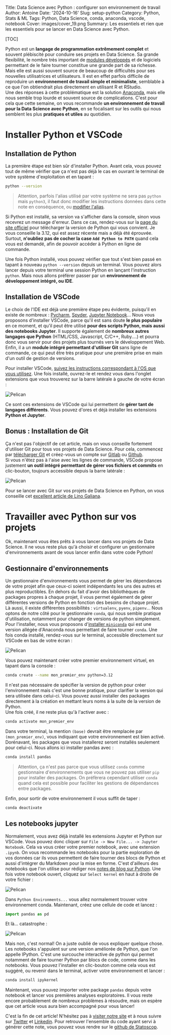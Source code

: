 Title: Data Science avec Python : configurer son environnement de travail
Author: Antoine
Date: '2024-10-16'
Slug: setup-python
Category: Python, Stats & ML
Tags: Python, Data Science, conda, anaconda, vscode, notebook
Cover: images/cover_19.png
Summary: Les essentiels et rien que les essentiels pour se lancer en Data Science avec Python.

[TOC]

Python est un __langage de programmation extrêmement complet__ et souvent plébiscité pour conduire ses projets en Data Science. Sa grande flexibilité, le nombre très important de [modules développés](https://pypi.org/) et de logiciels permettant de le faire tourner constitue une grande part de sa richesse. Mais elle est aussi souvent source de beaucoup de difficultés pour ses nouvelles utilisatrices et utilisateurs. Il est en effet parfois difficile de reproduire un __environnement de travail simple et minimaliste__, semblable à ce que l'on obtiendrait plus directement en utilisant R et RStudio.  
Une des réponses à cette problématique est la solution [Anaconda](https://www.anaconda.com/download/), mais elle nous semble trop lourde et souvent source de complications. C'est pour cela que cette semaine, on vous recommande __un environnement de travail pour la Data Science avec Python__, en se focalisant sur les outils qui nous semblent les plus __pratiques et utiles__ au quotidien.  

# Installer Python et VSCode

## Installation de Python  

La première étape est bien sûr d'installer Python. Avant cela, vous pouvez tout de même vérifier que ça n'est pas déjà le cas en ouvrant le terminal de votre système d'exploitation et en tapant :  

```bash
python --version
```

> Attention, parfois l'alias utilisé par votre système ne sera pas `python` mais `python3`, il faut donc modifier les instructions données dans cette note en conséquence, ou [modifier l'alias](https://www.askpython.com/python/examples/python3-alias-as-python).  

Si Python est installé, sa version va s'afficher dans la console, sinon vous recevrez un message d'erreur. Dans ce cas, rendez-vous sur la [page du site officiel](https://www.python.org/downloads/) pour télécharger la version de Python qui vous convient. Je vous conseille la 3.12, qui est assez récente mais a déjà été éprouvée. Surtout, __n'oubliez pas de cocher la case `Add Python to PATH`__ quand cela vous est demandé, afin de pouvoir accéder à Python en ligne de commande.  

Une fois Python installé, vous pouvez vérifier que tout s'est bien passé en tapant à nouveau `python --version` depuis un terminal. Vous pouvez alors lancer depuis votre terminal une session Python en lançant l'instruction `python`. Mais nous allons préférer passer par un __environnement de développement intégré, ou IDE__.

## Installation de VSCode  

Le choix de l'IDE est déjà une première étape peu évidente, puisqu'il en existe de nombreux :  [Pycharm](https://www.jetbrains.com/pycharm/), [Spyder](https://www.spyder-ide.org/), [Jupyter Notebook](https://jupyter.org/)... Nous vous proposons d'installer VSCode, parce qu'il est sans doute __le plus populaire__ en ce moment, et qu'il peut être utilisé __pour des scripts Python, mais aussi des notebooks Jupyter__. Il supporte également de __nombreux autres langages que Python__ (HTML/CSS, Javascript, C/C++, Ruby....) et pourra donc vous servir pour des projets plus tournés vers le développement Web. Enfin, il a un __module intégré permettant d'utiliser Git__ sans ligne de commande, ce qui peut être très pratique pour une première prise en main d'un outil de gestion de versions.  

Pour installer VSCode, [suivez les instructions correspondant à l'OS que vous utilisez](https://code.visualstudio.com/download). Une fois installé, ouvrez-le et rendez vous dans l'onglet extensions que vous trouverez sur la barre latérale à gauche de votre écran :   

![Pelican](../images/setup_python/image-2.png)

Ce sont ces extensions de VSCode qui lui permettent de __gérer tant de langages différents__. Vous pouvez d'ores et déjà installer les extensions __Python et Jupyter__.  

## Bonus : Installation de Git  

Ça n'est pas l'objectif de cet article, mais on vous conseille fortement d'utiliser Git pour tous vos projets de Data Science. Pour cela, commencez par [télécharger Git](https://git-scm.com/downloads) et créez-vous un compte sur [Gitlab](https://about.gitlab.com/) ou [Github](https://github.com/).  
Si vous n'êtez pas à l'aise avec les lignes de commande, VSCode propose justement __un outil intégré permettant de gérer vos fichiers et commits__ en clic-bouton, toujours accessible depuis la barre latérale :  

![Pelican](../images/setup_python/image-6.png)

Pour se lancer avec Git sur vos projets de Data Science en Python, on vous conseille cet [excellent article de Lino Galiana](https://pythonds.linogaliana.fr/content/git/introgit.html).

# Travailler avec Python sur vos projets  

Ok, maintenant vous êtes prêts à vous lancer dans vos projets de Data Science. Il ne vous reste plus qu'à choisir et configurer un gestionnaire d'environnements avant de vous lancer enfin dans votre code Python!

## Gestionnaire d'environnements   
Un gestionnaire d'environnements vous permet de gérer les dépendances de votre projet afin que ceux-ci soient indépendants les uns des autres et plus reproductibles. En dehors du fait d'avoir des bibliothèques de packages propres à chaque projet, il vous permet également de gérer différentes versions de Python en fonction des besoins de chaque projet.  
Là aussi, il existe différentes possibilités : `virtualenv`, `pyenv`, `pipenv`... Nous optons de notre côté pour le gestionnaire `conda`, qui nous semble pratique d'utilisation, notamment pour changer de versions de python simplement. Pour l'installer, nous vous proposons d'[installer `miniconda`](https://docs.anaconda.com/miniconda/miniconda-install/) qui est une version allégée d'Anaconda nous permettant de faire tourner `conda`. Une fois conda installé, rendez-vous sur le terminal, accessible directement sur VSCode en bas de votre écran :  

![Pelican](../images/setup_python/image-4.png)

Vous pouvez maintenant créer votre premier environnement virtuel, en tapant dans la console :  

```bash
conda create --name mon_premier_env python=3.12 
```
Il n'est pas nécessaire de spécifier la version de python pour créer l'environnement mais c'est une bonne pratique, pour clarifier la version qui sera utilisée dans celui-ci. Vous pouvez aussi installer des packages directement à la création en mettant leurs noms à la suite de la version de Python.   
Une fois créé, il ne reste plus qu'à l'activer avec :  

```bash
conda activate mon_premier_env 
```
Dans votre terminal, la mention `(base)` devrait être remplacée par `(mon_premier_env)`, vous indiquant que votre environnement est bien activé. 
Dorénavant, les packages que vous installerez seront installés seulement pour celui-ci. Nous allons ici installer pandas avec : 

```bash
conda install pandas
```
> Attention, ça n'est pas parce que vous utilisez `conda` comme gestionnaire d'environnements que  vous ne pouvez pas utiliser `pip` pour installer des packages. On préfèrera cependant utiliser `conda` quand cela est possible pour faciliter les gestions de dépendances entre packages.  

Enfin, pour sortir de votre environnement il vous suffit de taper :  

```bash
conda deactivate
```

## Les notebooks jupyter

Normalement, vous avez déjà installé les extensions Jupyter et Python sur VSCode. Vous pouvez donc cliquer sur `File -> New File... -> Jupyter Notebook`. Cela va vous créer votre premier notebook, avec une extension `.ipynb`. 
On vous recommande les notebooks pour la partie exploration de vos données car ils vous permettent de faire tourner des blocs de Python et aussi d'intégrer du Markdown pour la mise en forme. C'est d'ailleurs des notebooks que l'on utilise pour rédiger nos [notes de blog sur Python](https://blog.statoscop.fr). Une fois votre notebook ouvert, cliquez sur `Select kernel` en haut à droite de votre fichier :  

![Pelican](../images/setup_python/image-3.png)

Dans `Python Environments...` vous allez normalement trouver votre environnement conda. Maintenant, créez une cellule de code et lancez :  

```python
import pandas as pd
```
Et là... catastrophe :  

![Pelican](../images/setup_python/image-5.png)

Mais non, c'est normal! On a juste oublié de vous expliquer quelque chose. Les notebooks s'appuient sur une version améliorée de Python, que l'on appelle IPython. C'est une surcouche interactive de python qui permet notamment de faire tourner Python par blocs de code, comme dans les notebooks. Vous pouvez l'installer en clic-bouton comme cela vous est suggéré, ou revenir dans le terminal, activer votre environnement et lancer :  

```bash
conda install ipykernel
```

Maintenant, vous pouvez importer votre package `pandas` depuis votre notebook et lancer vos premières analyses exploratoires. Il vous reste encore probablement de nombreux problèmes à résoudre, mais on espère que cet article vous aura bien accompagné pour vous lancer!  

C'est la fin de cet article! N'hésitez pas à [visiter notre site](https://www.statoscop.fr) et à nous suivre sur [Twitter](https://twitter.com/stato_scop) et [Linkedin](https://www.linkedin.com/company/statoscop). Pour retrouver l'ensemble du code ayant servi à générer cette note, vous pouvez vous rendre sur le [github de Statoscop](https://github.com/Statoscop/notebooks-blog).  



